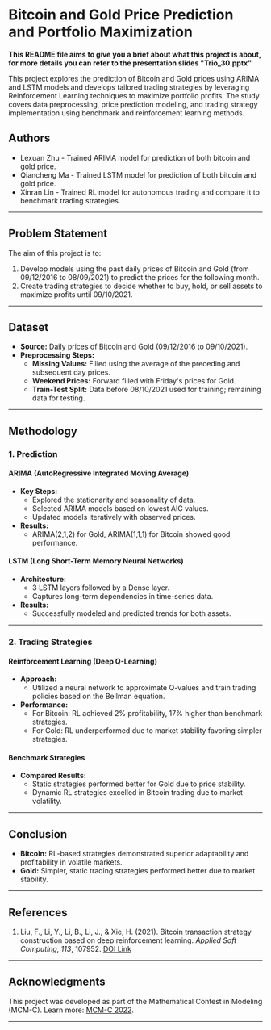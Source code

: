 # Bitcoin and Gold Price Prediction and Portfolio Maximization

**This README file aims to give you a brief about what this project is about, for more details you can refer to the presentation slides "Trio_30.pptx"**

This project explores the prediction of Bitcoin and Gold prices using ARIMA and LSTM models and develops tailored trading strategies by leveraging Reinforcement Learning techniques to maximize portfolio profits. The study covers data preprocessing, price prediction modeling, and trading strategy implementation using benchmark and reinforcement learning methods.

## Authors
- Lexuan Zhu - Trained ARIMA model for prediction of both bitcoin and gold price.
- Qiancheng Ma - Trained LSTM model for prediction of both bitcoin and gold price.
- Xinran Lin - Trained RL model for autonomous trading and compare it to benchmark trading strategies.

---

## Problem Statement

The aim of this project is to:
1. Develop models using the past daily prices of Bitcoin and Gold (from 09/12/2016 to 08/09/2021) to predict the prices for the following month.
2. Create trading strategies to decide whether to buy, hold, or sell assets to maximize profits until 09/10/2021.

---

## Dataset

- **Source:** Daily prices of Bitcoin and Gold (09/12/2016 to 09/10/2021).
- **Preprocessing Steps:**
  - **Missing Values:** Filled using the average of the preceding and subsequent day prices.
  - **Weekend Prices:** Forward filled with Friday's prices for Gold.
  - **Train-Test Split:** Data before 08/10/2021 used for training; remaining data for testing.

---

## Methodology

### 1. Prediction
#### ARIMA (AutoRegressive Integrated Moving Average)
- **Key Steps:**
  - Explored the stationarity and seasonality of data.
  - Selected ARIMA models based on lowest AIC values.
  - Updated models iteratively with observed prices.
- **Results:**
  - ARIMA(2,1,2) for Gold, ARIMA(1,1,1) for Bitcoin showed good performance.

#### LSTM (Long Short-Term Memory Neural Networks)
- **Architecture:**
  - 3 LSTM layers followed by a Dense layer.
  - Captures long-term dependencies in time-series data.
- **Results:**
  - Successfully modeled and predicted trends for both assets.

---

### 2. Trading Strategies
#### Reinforcement Learning (Deep Q-Learning)
- **Approach:**
  - Utilized a neural network to approximate Q-values and train trading policies based on the Bellman equation.
- **Performance:**
  - For Bitcoin: RL achieved 2% profitability, 17% higher than benchmark strategies.
  - For Gold: RL underperformed due to market stability favoring simpler strategies.

#### Benchmark Strategies
- **Compared Results:**
  - Static strategies performed better for Gold due to price stability.
  - Dynamic RL strategies excelled in Bitcoin trading due to market volatility.

---

## Conclusion

- **Bitcoin:** RL-based strategies demonstrated superior adaptability and profitability in volatile markets.
- **Gold:** Simpler, static trading strategies performed better due to market stability.

---

## References

1. Liu, F., Li, Y., Li, B., Li, J., & Xie, H. (2021). Bitcoin transaction strategy construction based on deep reinforcement learning. *Applied Soft Computing, 113*, 107952. [DOI Link](https://doi.org/10.1016/j.asoc.2021.107952)

---

## Acknowledgments

This project was developed as part of the Mathematical Contest in Modeling (MCM-C). Learn more: [MCM-C 2022](https://www.mathmodels.org/Problems/2022/MCM-C/index.html).

---
